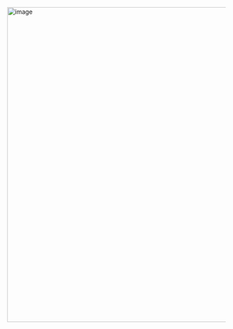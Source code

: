 <img width="1271" height="726" alt="image" src="https://github.com/user-attachments/assets/e406158b-bf48-400b-b38c-b15ccfb30c64" />
